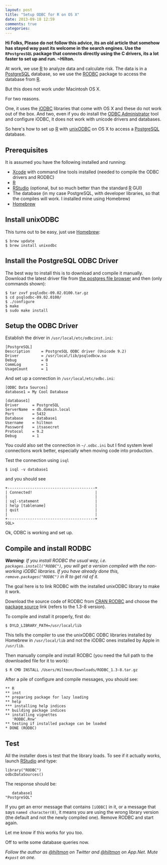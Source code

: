 ```yaml
---
layout: post
title: "Setup ODBC for R on OS X"
date: 2013-09-18 12:59
comments: true
categories: 
---
```


**Hi Folks, Please do not follow this advice, its an old article that somehow has stayed way past its welcome in the search engines. Use the `RPostgresSQL` package that connects directly using the C drivers, its a lot faster to set up and run. ~Hilton.**

At work, we use [R][rproj] to analyze data and calculate risk. The data is in a [PostgreSQL][postgres] database, so we use the [RODBC][rodbcdl] package to access the database from [R][rproj].

But this does not work under Macintosh OS X.

For two reasons. 

One, it uses the [iODBC][iodbc] libraries that come with OS X and these do not work out of the box. And two, even if you do install the [ODBC Administrator][odbcadmin] tool and configure iODBC, it does not work with unicode drivers and databases.

So here's how to set up [R][rproj] with [unixODBC][unixodbc] on OS X to access a [PostgreSQL][postgres] database.

## Prerequisites

It is assumed you have the following installed and running:

* [Xcode][xcode] with command line tools installed (needed to compile the ODBC drivers and RODBC)
* [R][rproj]
* [RStudio][rstudio] (optional, but so much better than the standard [R][rproj] GUI)
* The database (in my case PostgreSQL, with developer libraries, so that the compiles will work. I installed mine using Homebrew)
* [Homebrew][brew]

## Install unixODBC

This turns out to be easy, just use [Homebrew][brew]:

	$ brew update
	$ brew install unixodbc

## Install the PostgreSQL ODBC Driver

The best way to install this is to download and compile it manually. Download the latest driver file from [the postgres file browser][pgodbc] and then (only commands shown):

	$ tar zxvf psqlodbc-09.02.0100.tar.gz
	$ cd psqlodbc-09.02.0100/
	$ ./configure
	$ make
	$ sudo make install

## Setup the ODBC Driver

Establish the driver in `/usr/local/etc/odbcinst.ini`:

```
[PostgreSQL]
Description     = PostgreSQL ODBC driver (Unicode 9.2)
Driver          = /usr/local/lib/psqlodbcw.so
Debug           = 0
CommLog         = 1
UsageCount      = 1
```

And set up a connection in `/usr/local/etc/odbc.ini`:

```
[ODBC Data Sources]
database1 = My Cool Database

[database1]
Driver      = PostgreSQL
ServerName  = db.domain.local
Port        = 5432
Database    = database1
Username    = hiltmon
Password    = itsasecret
Protocol    = 9.2
Debug       = 1
```

You could also set the connection in `~/.odbc.ini` but I find system level connections work better, especially when moving code into production.

Test the connection using `isql`

	$ isql -v database1

and you should see

	+---------------------------------------+
	| Connected!                            |
	|                                       |
	| sql-statement                         |
	| help [tablename]                      |
	| quit                                  |
	|                                       |
	+---------------------------------------+
	SQL>
	
Ok, ODBC is working and set up.

## Compile and install RODBC

***Warning**: If you install RODBC the usual way, i.e. `packages.install("RODBC")`, you will get a version compiled with the non-working iODBC libraries. If you have already done this, `remove.packages("RODBC")` in R to get rid of it.*

The goal here is to link RODBC with the installed unixODBC library to make it work.

Download the source code of RODBC from [CRAN RODBC][rodbcdl] and choose the [package source][rodbcsrc] link (refers to the 1.3-8 version).

To compile and install it properly, first do:

	$ DYLD_LIBRARY_PATH=/usr/local/lib

This tells the compiler to use the unixODBC ODBC libraries installed by Homebrew in `/usr/local/lib` and not the iODBC ones installed by Apple in `/usr/lib`.

Then manually compile and install RODBC (you need the full path to the downloaded file for it to work):

	$ R CMD INSTALL /Users/Hiltmon/Downloads/RODBC_1.3-8.tar.gz

After a pile of configure and compile messages, you should see:

	** R
	** inst
	** preparing package for lazy loading
	** help
	*** installing help indices
	** building package indices
	** installing vignettes
	   'RODBC.Rnw'
	** testing if installed package can be loaded
	* DONE (RODBC)

## Test

All the installer does is test that the library loads. To see if it actually works, launch [RStudio][rstudio] and type:

	library("RODBC")
	odbcDataSources()

The response should be:
	   database1 	"PostgreSQL"

If you get an error message that contains `[iODBC]` in it, or a message that says `named character(0)`, it means you are using the wrong library version (the default and not the newly compiled one). Remove RODBC and start again.

Let me know if this works for you too.

Off to write some database queries now.

*Follow the author as [@hiltmon](https://twitter.com/hiltmon) on Twitter and [@hiltmon](http://alpha.app.net/hiltmon) on App.Net. Mute `#xpost` on one.*

[rproj]:	http://www.r-project.org
[postgres]:	http://www.postgresql.org
[odbcadmin]:	http://support.apple.com/kb/DL895
[iodbc]:	http://www.iodbc.org
[unixodbc]:	http://www.unixodbc.org
[xcode]:	https://developer.apple.com/xcode/
[pgodbc]:	http://www.postgresql.org/ftp/odbc/versions/msi/
[rodbcdl]:	http://cran.r-project.org/web/packages/RODBC/index.html
[rodbcsrc]:	http://cran.r-project.org/src/contrib/RODBC_1.3-8.tar.gz
[rstudio]:	http://www.rstudio.com
[brew]:	http://brew.sh

